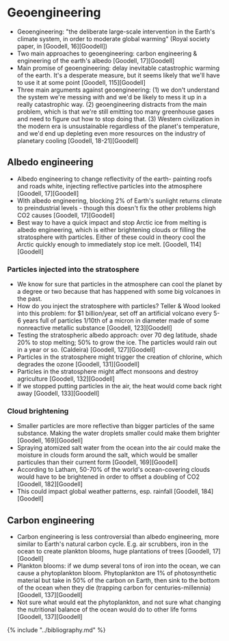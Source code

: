 # Geoengineering
* Geoengineering: "the deliberate large-scale intervention in the Earth's climate system, in order to moderate global warming" (Royal society paper, in [Goodell, 16][Goodell])
* Two main approaches to geoengineering: carbon engineering & engineering of the earth's albedo [Goodell, 17][Goodell]
* Main promise of geoengineering: delay inevitable catastrophic warming of the earth. It's a desperate measure, but it seems likely that we'll have to use it at some point [Goodell, 115][Goodell]
* Three main arguments against geoengineering: (1) we don't understand the system we're messing with and we'd be likely to mess it up in a really catastrophic way. (2) geoengineering distracts from the main problem, which is that we're still emitting too many greenhouse gases and need to figure out how to stop doing that. (3) Western civilization in the modern era is unsustainable regardless of the planet's temperature, and we'd end up depleting even more resources on the industry of planetary cooling [Goodell, 18-21][Goodell]

## Albedo engineering
* Albedo engineering to change reflectivity of the earth- painting roofs and roads white, injecting reflective particles into the atmosphere [Goodell, 17][Goodell]
* With albedo engineering, blocking 2% of Earth's sunlight returns climate to preindustrial levels - though this doesn't fix the other problems high CO2 causes [Goodell, 17][Goodell]
* Best way to have a quick impact and stop Arctic ice from melting is albedo engineering, which is either brightening clouds or filling the stratosphere with particles. Either of these could in theory cool the Arctic quickly enough to immediately stop ice melt. [Goodell, 114][Goodell]

### Particles injected into the stratosphere
* We know for sure that particles in the atmosphere can cool the planet by a degree or two because that has happened with some big volcanoes in the past.
* How do you inject the stratosphere with particles? Teller & Wood looked into this problem: for $1 billion/year, set off an artificial volcano every 5-6 years full of particles 1/10th of a micron in diameter made of some nonreactive metallic substance [Goodell, 123][Goodell]
* Testing the stratospheric albedo approach: over 70 deg latitude, shade 20% to stop melting; 50% to grow the ice. The particles would rain out in a year or so. (Caldeira) [Goodell, 127][Goodell]
* Particles in the stratosphere might trigger the creation of chlorine, which degrades the ozone [Goodell, 131][Goodell]
* Particles in the stratosphere might affect monsoons and destroy agriculture [Goodell, 132][Goodell]
* If we stopped putting particles in the air, the heat would come back right away [Goodell, 133][Goodell]

### Cloud brightening
* Smaller particles are more reflective than bigger particles of the same substance. Making the water droplets smaller could make them brighter [Goodell, 169][Goodell]
* Spraying atomized salt water from the ocean into the air could make the moisture in clouds form around the salt, which would be smaller particules than their current form [Goodell, 169][Goodell]
* According to Latham, 50-70% of the world's ocean-covering clouds would have to be brightened in order to offset a doubling of CO2 [Goodell, 182][Goodell]
* This could impact global weather patterns, esp. rainfall [Goodell, 184][Goodell]

## Carbon engineering
* Carbon engineering is less controversial than albedo engineering, more similar to Earth's natural carbon cycle. E.g. air scrubbers, iron in the ocean to create plankton blooms, huge plantations of trees [Goodell, 17][Goodell]
* Plankton blooms: if we dump several tons of iron into the ocean, we can cause a phytoplankton bloom. Phytoplankton are 1% of photosynthetic material but take in 50% of the carbon on Earth, then sink to the bottom of the ocean when they die (trapping carbon for centuries-millennia) [Goodell, 137][Goodell]
* Not sure what would eat the phytoplankton, and not sure what changing the nutritional balance of the ocean would do to other life forms [Goodell, 137][Goodell]

{% include "../bibliography.md" %}
